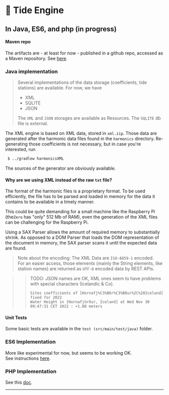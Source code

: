 # 🌊 Tide Engine
## In Java, ES6, and php (in progress)

<!--
### Java
_**To be published as its own artifact on Maven.**_
> See in the `build.gradle` 
> - `// maven { url "https://raw.githubusercontent.com/OlivierLD/ROB/repository" }`
> - `implementation 'raspberry.on.board:TideEngine:1.0'`
-->

#### Maven repo
The artifacts are - at least for now - published in a github repo, accessed as a Maven repository.
See [here](https://github.com/OlivierLD/ROB/blob/repository/README.md).

### Java implementation

> Several implementations of the data storage (coefficients, tide stations) are
> available. For now, we have
> - XML
> - SQLITE
> - JSON  
>
> The `XML` and `JSON` storages are available as Resources. The `SQLITE` db file is external. 

The XML engine is based on XML data, stored in `xml.zip`. Those data are generated after the
harmonic data files found in the `harmonics` directory.
Re-generating those coefficients is not necessary, but in case you're interested, run
```bash
 $ ../gradlew harmonicsXML
```
The sources of the generator are obviously available.

#### Why are we using XML instead of the raw `txt` file?
The format of the harmonic files is a proprietary format. To be used efficiently, the file has to
be parsed and loaded in memory for the data it contains to be available in a timely manner.

This could be quite demanding for a small machine like the Raspberry Pi (the`Zero` has "only" 512 Mb of RAM), even the generation of the XML files
can be challenging for the Raspberry Pi.

Using a SAX Parser allows the amount of required memory to substantially shrink.
As opposed to a DOM Parser that loads the DOM representation of the document in memory,
the SAX parser scans it until the expected data are found.

> Note about the encoding: The XML Data are `ISO-8859-1` encoded.  
> For an easier access, those elements (mainly the String elements, like station names) are returned as `UTF-8` encoded data by REST APIs.

>> TODO: JSON names are OK, XML ones seem to have problems with special characters (Icelandic & Co).  
>> ```
>> Sites coefficients of [Hornafj%C3%B6r%C3%B0ur%2C%20Iceland] fixed for 2022
>> Water Height in [Hornafjörður, Iceland] at Wed Nov 30 09:47:31 CET 2022 : +1.08 meters
>> ```  

#### Unit Tests
Some basic tests are available in the `test (src/main/test/java)` folder.

### ES6 Implementation
More like experimental for now, but seems to be working OK.  
See instructions [here](./ES6/README.md).

### PHP Implementation
See this [doc](./src/main/php/README.md).

---
